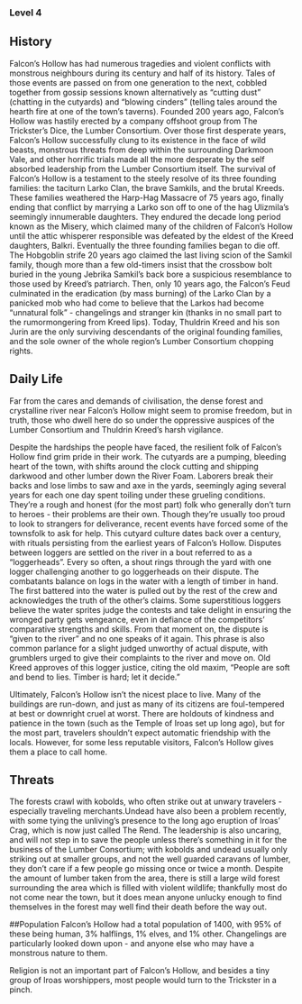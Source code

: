 ### Level 4

## History
Falcon’s Hollow has had numerous tragedies and violent conflicts with monstrous neighbours during its century and half of its history. Tales of those events are passed on from one generation to the next, cobbled together from gossip sessions known alternatively as “cutting dust” (chatting in the cutyards) and “blowing cinders” (telling tales around the hearth fire at one of the town’s taverns). 
	Founded 200 years ago, Falcon’s Hollow was hastily erected by a company offshoot group from The Trickster’s Dice, the Lumber Consortium. Over those first desperate years, Falcon’s Hollow successfully clung to its existence in the face of wild beasts, monstrous threats from deep within the surrounding Darkmoon Vale, and other horrific trials made all the more desperate by the self absorbed leadership from the Lumber Consortium itself.
	The survival of Falcon’s Hollow is a testament to the steely resolve of its three founding families: the taciturn Larko Clan, the brave Samkils, and the brutal Kreeds. These families weathered the Harp-Hag Massacre of 75 years ago, finally ending that conflict by marrying a Larko son off to one of the hag Ulizmila’s seemingly innumerable daughters. They endured the decade long period known as the Misery, which claimed many of the children of Falcon’s Hollow until the attic whisperer responsible was defeated by the eldest of the Kreed daughters, Balkri. 
	Eventually the three founding families began to die off. The Hobgoblin strife 20 years ago claimed the last living scion of the Samkil family, though more than a few old-timers insist that the crossbow bolt buried in the young Jebrika Samkil’s back bore a suspicious resemblance to those used by Kreed’s patriarch. Then, only 10 years ago, the Falcon’s Feud culminated in the eradication (by mass burning) of the Larko Clan by a panicked mob who had come to believe that the Larkos had become “unnatural folk” - changelings and stranger kin (thanks in no small part to the rumormongering from Kreed lips). Today, Thuldrin Kreed and his son Jurin are the only surviving descendants of the original founding families, and the sole owner of the whole region’s Lumber Consortium chopping rights. 

## Daily Life
Far from the cares and demands of civilisation, the dense forest and crystalline river near Falcon’s Hollow might seem to promise freedom, but in truth, those who dwell here do so under the oppressive auspices of the Lumber Consortium and Thuldrin Kreed’s harsh vigilance. 

Despite the hardships the people have faced, the resilient folk of Falcon’s Hollow find grim pride in their work. The cutyards are a pumping, bleeding heart of the town, with shifts around the clock cutting and shipping darkwood and other lumber down the River Foam. Laborers break their backs and lose limbs to saw and axe in the yards, seemingly aging several years for each one day spent toiling under these grueling conditions. They’re a rough and honest (for the most part) folk who generally don’t turn to heroes - their problems are their own. Though they’re usually too proud to look to strangers for deliverance, recent events have forced some of the townsfolk to ask for help.
	This cutyard culture dates back over a century, with rituals persisting from the earliest years of Falcon’s Hollow. Disputes between loggers are settled on the river in a bout referred to as a “loggerheads”. Every so often, a shout rings through the yard with one logger challenging another to go loggerheads on their dispute. The combatants balance on logs in the water with a length of timber in hand. The first battered into the water is pulled out by the rest of the crew and acknowledges the truth of the other’s claims. Some superstitious loggers believe the water sprites judge the contests and take delight in ensuring the wronged party gets vengeance, even in defiance of the competitors’ comparative strengths and skills. From that moment on, the dispute is “given to the river” and no one speaks of it again. This phrase is also common parlance for a slight judged unworthy of actual dispute, with grumblers urged to give their complaints to the river and move on. Old Kreed approves of this logger justice, citing the old maxim, “People are soft and bend to lies. Timber is hard; let it decide.” 

Ultimately, Falcon’s Hollow isn’t the nicest place to live. Many of the buildings are run-down, and just as many of its citizens are foul-tempered at best or downright cruel at worst. There are holdouts of kindness and patience in the town (such as the Temple of Iroas set up long ago), but for the most part, travelers shouldn’t expect automatic friendship with the locals. However, for some less reputable visitors, Falcon’s Hollow gives them a place to call home. 

## Threats
The forests crawl with kobolds, who often strike out at unwary travelers - especially traveling merchants.Undead have also been a problem recently, with some tying the unliving’s presence to the long ago eruption of Iroas’ Crag, which is now just called The Rend. The leadership is also uncaring, and will not step in to save the people unless there’s something in it for the business of the Lumber Consortium; with kobolds and undead usually only striking out at smaller groups, and not the well guarded caravans of lumber, they don’t care if a few people go missing once or twice a month. Despite the amount of lumber taken from the area, there is still a large wild forest surrounding the area which is filled with violent wildlife; thankfully most do not come near the town, but it does mean anyone unlucky enough to find themselves in the forest may well find their death before the way out.

##Population
Falcon’s Hollow had a total population of 1400, with 95% of these being human, 3% halflings, 1% elves, and 1% other. Changelings are particularly looked down upon - and anyone else who may have a monstrous nature to them. 

Religion is not an important part of Falcon’s Hollow, and besides a tiny group of Iroas worshippers, most people would turn to the Trickster in a pinch.
